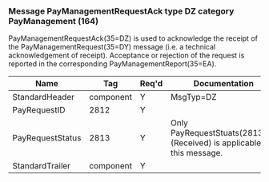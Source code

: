 ### Message PayManagementRequestAck type DZ category PayManagement (164)

PayManagementRequestAck(35=DZ) is used to acknowledge the receipt of the PayManagementRequest(35=DY) message (i.e. a technical acknowledgement of receipt). Acceptance or rejection of the request is reported in the corresponding PayManagementReport(35=EA).

| Name             | Tag       | Req'd | Documentation                                                           |
|------------------|-----------|----------|-------------------------------------------------------------------------|
| StandardHeader   | component |   Y   | MsgTyp=DZ                                                               |
| PayRequestID     | 2812      |   Y   |                                                                         |
| PayRequestStatus | 2813      |   Y   | Only PayRequestStuats(2813)=0 (Received) is applicable in this message. |
| StandardTrailer  | component |   Y   |                                                                         |

